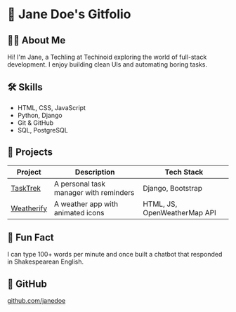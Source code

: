 # 🌟 Jane Doe's Gitfolio

## 👩‍💻 About Me
Hi! I'm Jane, a Techling at Techinoid exploring the world of full-stack development. I enjoy building clean UIs and automating boring tasks.

## 🛠️ Skills
- HTML, CSS, JavaScript
- Python, Django
- Git & GitHub
- SQL, PostgreSQL

## 📂 Projects
| Project | Description | Tech Stack |
|--------|-------------|------------|
| [TaskTrek](https://github.com/janedoe/tasktrek) | A personal task manager with reminders | Django, Bootstrap |
| [Weatherify](https://github.com/janedoe/weatherify) | A weather app with animated icons | HTML, JS, OpenWeatherMap API |

## 🧠 Fun Fact
I can type 100+ words per minute and once built a chatbot that responded in Shakespearean English.

## 🔗 GitHub
[github.com/janedoe](https://github.com/janedoe)
